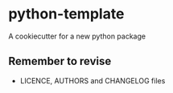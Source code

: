 # python-template
A cookiecutter for a new python package

## Remember to revise
* LICENCE, AUTHORS and CHANGELOG files
